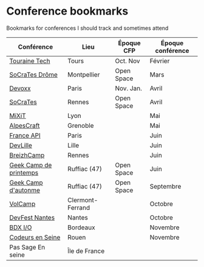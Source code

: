 # Conference bookmarks
Bookmarks for conferences I should track and sometimes attend

| Conférence                                 | Lieu                 | Époque CFP | Époque conférence | 
|--------------------------------------------|----------------------|------------|-------------------|
| [Touraine Tech](https://touraine.tech/)    | Tours                | Oct. Nov   | Février           |
| [SoCraTes Drôme](https://socrates-fr.github.io/) | Montpellier    | Open Space | Mars              |
| [Devoxx](https://www.devoxx.fr/)           | Paris                | Nov. Jan.  | Avril             | 
| [SoCraTes](https://socrates-rennes.github.io/) | Rennes           | Open Space | Avril             |
| [MiXiT](https://mixitconf.org)             | Lyon                 |            | Mai               |
| [AlpesCraft](https://www.alpescraft.fr/)   | Grenoble             |            | Mai               |
| [France API](https://franceapi.fr)         | Paris                |            | Juin              |
| [DevLille](https://devlille.fr/)           | Lille                |            | Juin              |
| [BreizhCamp](https://www.breizhcamp.org)   | Rennes               |            | Juin              |
| [Geek Camp de printemps](https://okiwi.org/geek-camp/) | Ruffiac (47) | Open Space | Juin              |
| [Geek Camp d'autonme](https://okiwi.org/geek-camp/) | Ruffiac (47) | Open Space | Septembre         |
| [VolCamp](https://www.volcamp.io/)         | Clermont-Ferrand     |            | Octobre           |
| [DevFest Nantes](https://devfest.gdgnantes.com) | Nantes          |            | Octobre           |
| [BDX I/O](https://bdxio.fr/)               | Bordeaux             |            | Novembre          |
| [Codeurs en Seine](https://www.codeursenseine.com) | Rouen        |            | Novembre          |
| Pas Sage En seine                          | Île de France        |            |                   |
